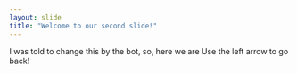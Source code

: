 ```yaml
---
layout: slide
title: "Welcome to our second slide!"
---
```

I was told to change this by the bot, so, here we are
Use the left arrow to go back!
